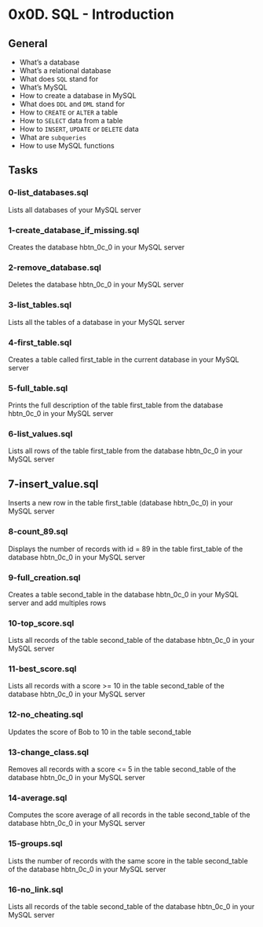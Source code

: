 # 0x0D. SQL - Introduction

## General

- What’s a database
- What’s a relational database
- What does `SQL` stand for
- What’s MySQL
- How to create a database in MySQL
- What does `DDL` and `DML` stand for
- How to `CREATE` or `ALTER` a table
- How to `SELECT` data from a table
- How to `INSERT`, `UPDATE` or `DELETE` data
- What are `subqueries`
- How to use MySQL functions

## Tasks

### 0-list_databases.sql

Lists all databases of your MySQL server

### 1-create_database_if_missing.sql

Creates the database hbtn_0c_0 in your MySQL server

### 2-remove_database.sql

Deletes the database hbtn_0c_0 in your MySQL server

### 3-list_tables.sql

Lists all the tables of a database in your MySQL server

### 4-first_table.sql

Creates a table called first_table in the current database in your MySQL server

### 5-full_table.sql

Prints the full description of the table first_table from the database hbtn_0c_0 in your MySQL server

### 6-list_values.sql

Lists all rows of the table first_table from the database hbtn_0c_0 in your MySQL server

## 7-insert_value.sql

Inserts a new row in the table first_table (database hbtn_0c_0) in your MySQL server

### 8-count_89.sql

Displays the number of records with id = 89 in the table first_table of the database hbtn_0c_0 in your MySQL server

### 9-full_creation.sql

Creates a table second_table in the database hbtn_0c_0 in your MySQL server and add multiples rows

### 10-top_score.sql

Lists all records of the table second_table of the database hbtn_0c_0 in your MySQL server

### 11-best_score.sql

Lists all records with a score >= 10 in the table second_table of the database hbtn_0c_0 in your MySQL server

### 12-no_cheating.sql

Updates the score of Bob to 10 in the table second_table

### 13-change_class.sql

Removes all records with a score <= 5 in the table second_table of the database hbtn_0c_0 in your MySQL server

### 14-average.sql

Computes the score average of all records in the table second_table of the database hbtn_0c_0 in your MySQL server

### 15-groups.sql

Lists the number of records with the same score in the table second_table of the database hbtn_0c_0 in your MySQL server

### 16-no_link.sql

Lists all records of the table second_table of the database hbtn_0c_0 in your MySQL server

